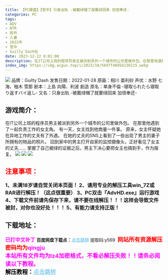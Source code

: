 ```yaml
---
title: 【PC硬盘】【官中】只身出轨 -被戴绿帽了就要绿回来 加倍奉还-
categories: PC
tags:
- ADV
- NTR
- 拔作
- 人妻
- 2022年
- 官中
- Guilty`Dash社
date: 2023-12-22 8:01:00
description: 在IT公司上班的程序员男主被派到另外一个城市的公司里做外包。在那里他遇到了一起负责工作的女主角。有一天，女主找到他商量一件事。原来，女主怀疑她在异地工作的丈夫有了外遇。在她的丈夫的SNS上看到了一些出现了男主的妻子所拥有的物品的照片。回到家中的男主打开自家的监控摄像头，正好看见了女主的丈夫……掌握了自己被绿的证据之后，男主下决心要把女主也搞到手，作为报复。
index_img: https://img.acgus.top/i/2023/10/5697f40d5b130115.webp
---
```

![](https://img.acgus.top/i/2023/10/5697f40d5b130115.webp)
品牌：Guilty`Dash
发售日期：2022-01-28
原画：相川 亜利砂
声优：水野 七海、柚木 雪那
剧本：上島 向陽、利波 創造
原名：単身不倫 -寝取られたら寝取り返すバイ返し‐
又名：只身出轨 -被戴绿帽了就要绿回来 加倍奉还-

## 游戏简介：
在IT公司上班的程序员男主被派到另外一个城市的公司里做外包。
在那里他遇到了一起负责工作的女主角。
有一天，女主找到他商量一件事。
原来，女主怀疑她在异地工作的丈夫有了外遇。
在她的丈夫的SNS上看到了一些出现了男主的妻子所拥有的物品的照片。
回到家中的男主打开自家的监控摄像头，正好看见了女主的丈夫……
掌握了自己被绿的证据之后，男主下决心要把女主也搞到手，作为报复。
![](https://img.acgus.top/i/2023/10/193303173c130128.webp)
![](https://img.acgus.top/i/2023/10/a54ba60fb6130119.webp)
![](https://img.acgus.top/i/2023/10/263913c6e5130117.webp)






## <font color=#FF0000 >注意事项：</font>
<font size=3><b>1、未满18岁请自觉关闭本页面！
2、请用专业的解压工具win_7Z或RAR进行解压！（这点很重要）
3、PC双击『AdvHD.exe』运行游戏
4、下载文件前请先保存下来，请不要在线解压！！！这样会导致文件被封，对你也没好处！！！
5、有能力请支持正版！</b></font>

## 下载地址：
<font color=#FF00FF size=3><b>已打中文补丁</b></font>
<b>百度网盘下载点：</b><a href="https://pan.baidu.com/s/1TqO1aTjEHAO4t75b-ihvPw?pwd=y569" style="color: #87CEEB;"><b>点击跳转</b></a> 提取码:y569
<a style="padding: 0" href="https://post.qingju.org/AD/"><img style="max-width:100%" src="https://img.acgus.top/i/2024/07/478f689b8021d8d499ab43d21acf137a.gif" alt=""></a>
<b><font color=#FF0000 size=4>网站所有资源解压密码均为</b></font><b><font color=#FF00FF size=4>qingju</font><font color=#FF0000 ></font></b><br><b><font color=#FF00FF size=4>本站所有文件均为lz4加密格式，不看必解压失败！！请务必阅读以下教程。</b></font><br><b><font color=#000 size=4>解压教程：</b><a href="https://post.qingju.org/tutorial/000/" style="color: #87CEEB;"><b>点击跳转</b></a>
